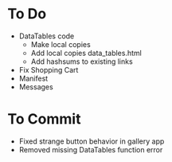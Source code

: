 # To Do

- DataTables code
  - Make local copies
  - Add local copies data_tables.html
  - Add hashsums to existing links
- Fix Shopping Cart
- Manifest
- Messages

# To Commit

- Fixed strange button behavior in gallery app
- Removed missing DataTables function error

